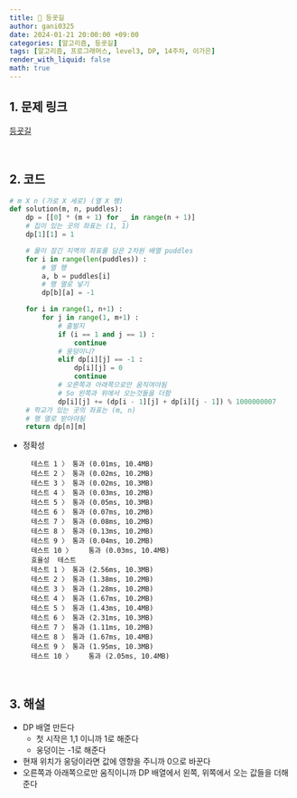 ```yaml
---
title: 🐢 등굣길
author: gani0325
date: 2024-01-21 20:00:00 +09:00
categories: [알고리즘, 등굣길]
tags: [알고리즘, 프로그래머스, level3, DP, 14주차, 이가은]
render_with_liquid: false
math: true
---
```


## 1. 문제 링크

[등굣길](https://school.programmers.co.kr/learn/courses/30/lessons/42898)

<br>

## 2. 코드

```python
# m X n (가로 X 세로) (열 X 행)
def solution(m, n, puddles):
    dp = [[0] * (m + 1) for _ in range(n + 1)]
    # 집이 있는 곳의 좌표는 (1, 1)
    dp[1][1] = 1

    # 물이 잠긴 지역의 좌표를 담은 2차원 배열 puddles
    for i in range(len(puddles)) :
        # 열 행
        a, b = puddles[i]
        # 행 열로 넣기
        dp[b][a] = -1

    for i in range(1, n+1) :
        for j in range(1, m+1) :
            # 출발지
            if (i == 1 and j == 1) :
                continue
            # 웅덩이니?
            elif dp[i][j] == -1 :
                dp[i][j] = 0
                continue
            # 오른쪽과 아래쪽으로만 움직여야됨
            # So 왼쪽과 위에서 오는것들을 더함
            dp[i][j] += (dp[i - 1][j] + dp[i][j - 1]) % 1000000007
    # 학교가 있는 곳의 좌표는 (m, n)
    # 행 열로 받아야됨
    return dp[n][m]
```

- 정확성

        테스트 1 〉	통과 (0.01ms, 10.4MB)
        테스트 2 〉	통과 (0.02ms, 10.2MB)
        테스트 3 〉	통과 (0.02ms, 10.3MB)
        테스트 4 〉	통과 (0.03ms, 10.2MB)
        테스트 5 〉	통과 (0.05ms, 10.3MB)
        테스트 6 〉	통과 (0.07ms, 10.2MB)
        테스트 7 〉	통과 (0.08ms, 10.2MB)
        테스트 8 〉	통과 (0.13ms, 10.2MB)
        테스트 9 〉	통과 (0.04ms, 10.2MB)
        테스트 10 〉	통과 (0.03ms, 10.4MB)
        효율성  테스트
        테스트 1 〉	통과 (2.56ms, 10.3MB)
        테스트 2 〉	통과 (1.38ms, 10.2MB)
        테스트 3 〉	통과 (1.28ms, 10.2MB)
        테스트 4 〉	통과 (1.67ms, 10.2MB)
        테스트 5 〉	통과 (1.43ms, 10.4MB)
        테스트 6 〉	통과 (2.31ms, 10.3MB)
        테스트 7 〉	통과 (1.11ms, 10.2MB)
        테스트 8 〉	통과 (1.67ms, 10.4MB)
        테스트 9 〉	통과 (1.95ms, 10.3MB)
        테스트 10 〉	통과 (2.05ms, 10.4MB)

<br>

## 3. 해설

- DP 배열 만든다
  - 첫 시작은 1,1 이니까 1로 해준다
  - 웅덩이는 -1로 해준다
- 현재 위치가 웅덩이라면 값에 영향을 주니까 0으로 바꾼다
- 오른쪽과 아래쪽으로만 움직이니까 DP 배열에서 왼쪽, 위쪽에서 오는 값들을 더해준다
